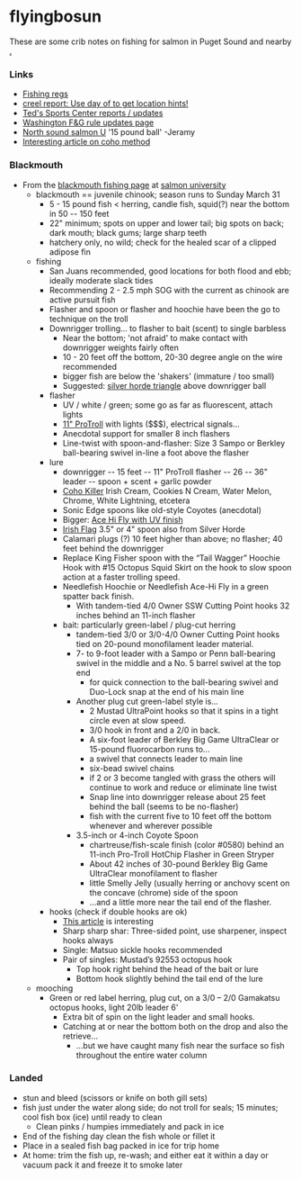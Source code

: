 # flyingbosun

These are some crib notes on fishing for salmon in Puget Sound and nearby
[.](https://github.com/robfatland/ops)


### Links

* [Fishing regs](https://wdfw.wa.gov/sites/default/files/publications/02077/wdfw02077.pdf)
* [creel report: Use day of to get location hints!](https://wdfw.wa.gov/fishing/reports/creel/puget)
* [Ted's Sports Center reports / updates](https://www.tedssportscenter.com/reports/)
* [Washington F&G rule updates page](https://fortress.wa.gov/dfw/erules/efishrules/rules_current_order_by_date.j)
* [North sound salmon U](http://salmonuniversity.com/regions/washington/puget-sound-north) '15 pound ball' -Jeramy
* [Interesting article on coho method](https://riptidefish.com/easy-breezy-resident-coho-salmon-fishing-in-puget-sound-report/)

### Blackmouth

* From the [blackmouth fishing page](http://salmonuniversity.com/archives/444) at [salmon university](http://salmonuniversity.com)
  * blackmouth == juvenile chinook; season runs to Sunday March 31
    * 5 - 15 pound fish < herring, candle fish, squid(?) near the bottom in 50 -- 150 feet 
    * 22" minimum; spots on upper and lower tail; big spots on back; dark mouth; black gums; large sharp teeth
    * hatchery only, no wild; check for the healed scar of a clipped adipose fin
  * fishing
    * San Juans recommended, good locations for both flood and ebb; ideally moderate slack tides
    * Recommending 2 - 2.5 mph SOG with the current as chinook are active pursuit fish
    * Flasher and spoon or flasher and hoochie have been the go to technique on the troll
    * Downrigger trolling... to flasher to bait (scent) to single barbless
      * Near the bottom; 'not afraid' to make contact with downrigger weights fairly often
      * 10 - 20 feet off the bottom, 20-30 degree angle on the wire recommended
      * bigger fish are below the 'shakers' (immature / too small)
      * Suggested: 
[silver horde triangle](https://www.amazon.com/Silver-Horde-13-Rudder-Flasher/dp/B00SZ4YUHM/ref=sr_1_3?keywords=silver+horde+flasher&qid=1547999629&s=Sports+%26+Outdoors&sr=1-3)
above downrigger ball
    * flasher
      * UV / white / green; some go as far as fluorescent, attach lights
      * [11" ProTroll](https://www.amazon.com/inch-Pro-Troll-Hot-Chip-Flashers/dp/B00D989JJI/ref=sr_1_14?keywords=flasher+protroll&qid=1548000400&s=Sports+%26+Outdoors&sr=1-14)
with lights ($$$), electrical signals...
      * Anecdotal support for smaller 8 inch flashers
      * Line-twist with spoon-and-flasher: Size 3 Sampo or Berkley ball-bearing swivel in-line a foot above the flasher 
    * lure
      * downrigger -- 15 feet -- 11" ProTroll flasher -- 26 -- 36" leader -- spoon + scent + garlic powder
      * [Coho Killer](https://www.amazon.com/gp/product/B0778YSFJH/ref=ox_sc_saved_title_2?smid=AGEU5BOCQ1AB8&psc=1)
Irish Cream, Cookies N Cream, Water Melon, Chrome, White Lightning, etcetera
      * Sonic Edge spoons like old-style Coyotes (anecdotal)
      * Bigger: 
[Ace Hi Fly with UV finish](https://www.amazon.com/Silver-Horde-Ace-Fly-Lures/dp/B00AU5W72E/ref=sr_1_2?keywords=ace+hi+fly&qid=1547854281&s=Sports+%26+Outdoors&sr=1-2-catcorr)
      * [Irish Flag](https://www.amazon.com/gp/product/B00CZDPK0U/ref=ox_sc_saved_title_1?smid=A3UMG32GFS0Y7X&psc=1) 
3.5" or 4" spoon also from Silver Horde
      * Calamari plugs (?) 10 feet higher than above; no flasher; 40 feet behind the downrigger
      * Replace King Fisher spoon with the “Tail Wagger” Hoochie Hook with #15 Octopus Squid Skirt on the hook
to slow spoon action at a faster trolling speed.
      * Needlefish Hoochie or Needlefish Ace-Hi Fly in a green spatter back finish. 
        * With tandem-tied 4/0 Owner SSW Cutting Point hooks 32 inches behind an 11-inch flasher
      * bait: particularly green-label / plug-cut herring
        * tandem-tied 3/0 or 3/0-4/0 Owner Cutting Point hooks tied on 20-pound monofilament leader material.       
        * 7- to 9-foot leader with a Sampo or Penn ball-bearing swivel in the middle and a No. 5 barrel swivel at the top end
          * for quick connection to the ball-bearing swivel and Duo-Lock snap at the end of his main line
        * Another plug cut green-label style is...
          * 2 Mustad UltraPoint hooks so that it spins in a tight circle even at slow speed. 
          * 3/0 hook in front and a 2/0 in back. 
          * A six-foot leader of Berkley Big Game UltraClear or 15-pound fluorocarbon runs to...
          * a swivel that connects leader to main line
          * six-bead swivel chains 
          * if 2 or 3 become tangled with grass the others will continue to work and reduce or eliminate line twist
          * Snap line into downrigger release about 25 feet behind the ball (seems to be no-flasher)
          * fish with the current five to 10 feet off the bottom whenever and wherever possible 
        * 3.5-inch or 4-inch Coyote Spoon 
          * chartreuse/fish-scale finish (color #0580) behind an 11-inch Pro-Troll HotChip Flasher in Green Stryper
          * About 42 inches of 30-pound Berkley Big Game UltraClear monofilament to flasher
          * little Smelly Jelly (usually herring or anchovy scent on the concave (chrome) side of the spoon
          * ...and a little more near the tail end of the flasher.
    * hooks (check if double hooks are ok)
      * [This article](http://salmonuniversity.com/archives/3736) is interesting
      * Sharp sharp shar: Three-sided point, use sharpener, inspect hooks always
      * Single: Matsuo sickle hooks recommended
      * Pair of singles: Mustad’s 92553 octopus hook
        * Top hook right behind the head of the bait or lure
        * Bottom hook slightly behind the tail end of the lure
  * mooching 
    * Green or red label herring, plug cut, on a 3/0 – 2/0 Gamakatsu octopus hooks, light 20lb leader 6'
      * Extra bit of spin on the light leader and small hooks. 
      * Catching at or near the bottom both on the drop and also the retrieve...
        * ...but we have caught many fish near the surface so fish throughout the entire water column      



### Landed

- stun and bleed (scissors or knife on both gill sets) 
- fish just under the water along side; do not troll for seals; 15 minutes; cool fish box (ice) until ready to clean
  - Clean pinks / humpies immediately and pack in ice
- End of the fishing day clean the fish whole or fillet it
- Place in a sealed fish bag packed in ice for trip home
- At home: trim the fish up, re-wash; and either eat it within a day or vacuum pack it and freeze it to smoke later

